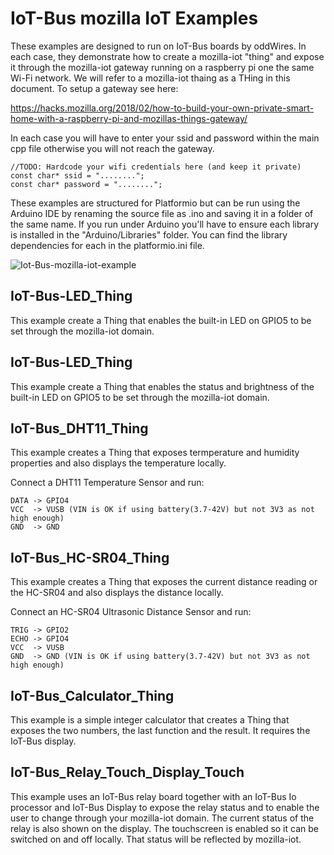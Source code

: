 # IoT-Bus mozilla IoT Examples

These examples are designed to run on IoT-Bus boards by oddWires. In each case, they demonstrate how to create a mozilla-iot "thing" and expose it through the mozilla-iot gateway running on a raspberry pi one the same Wi-Fi network. We will refer to a mozilla-iot thaing as a THing in this document. To setup a gateway see here: 

https://hacks.mozilla.org/2018/02/how-to-build-your-own-private-smart-home-with-a-raspberry-pi-and-mozillas-things-gateway/

In each case you will have to enter your ssid and password within the main cpp file otherwise you will not reach the gateway. 

    //TODO: Hardcode your wifi credentials here (and keep it private)
    const char* ssid = "........";
    const char* password = "........";

These examples are structured for Platformio but can be run using the Arduino IDE by renaming the source file as .ino and saving it in a folder of the same name. If you run under Arduino you'll have to ensure each library is installed in the "Arduino/Libraries" folder. You can find the library dependencies for each in the platformio.ini file.

![Iot-Bus-mozilla-iot-example](example.jpg)

## IoT-Bus-LED_Thing

This example create a Thing that enables the built-in LED on GPIO5 to be set through the mozilla-iot domain.

## IoT-Bus-LED_Thing

This example create a Thing that enables the status and brightness of the built-in LED on GPIO5 to be set through the mozilla-iot domain.

## IoT-Bus_DHT11_Thing

This example creates a Thing that exposes termperature and humidity properties and also displays the temperature locally.

Connect a DHT11 Temperature Sensor and run:
    
    DATA -> GPIO4
    VCC  -> VUSB (VIN is OK if using battery(3.7-42V) but not 3V3 as not high enough)
    GND  -> GND

## IoT-Bus_HC-SR04_Thing

This example creates a Thing that exposes the current distance reading or the HC-SR04 and also displays the distance locally.

Connect an HC-SR04 Ultrasonic Distance Sensor and run:

    TRIG -> GPIO2
    ECHO -> GPIO4
    VCC  -> VUSB
    GND  -> GND (VIN is OK if using battery(3.7-42V) but not 3V3 as not high enough)

## IoT-Bus_Calculator_Thing    

This example is a simple integer calculator that creates a Thing that exposes the two numbers, the last function and the result. It requires the IoT-Bus display.

## IoT-Bus_Relay_Touch_Display_Touch

This example uses an IoT-Bus relay board together with an IoT-Bus Io processor and IoT-Bus Display to expose the relay status and to enable the user to change through your mozilla-iot domain. The current status of the relay is also shown on the display. The touchscreen is enabled so it can be switched on and off locally. That status will be reflected by mozilla-iot.